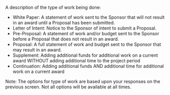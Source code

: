 A description of the type of work being done:
  - White Paper: A statement of work sent to the Sponsor that will not result in an award until a Proposal has been submitted.
  - Letter of Intent: Notice to the Sponsor of intent to submit a Proposal.
  - Pre-Proposal: A statement of work and/or budget sent to the Sponsor before a Proposal that does not result in an award.
  - Proposal: A full statement of work and budget sent to the Sponsor that may result in an award.
  - Supplement: Adding additional funds for additional work on a current award WITHOUT adding additional time to the project period
  - Continuation: Adding additional funds AND additional time for additional work on a current award

Note: The options for type of work are based upon your responses on the previous screen.  Not all options will be available at all times.
